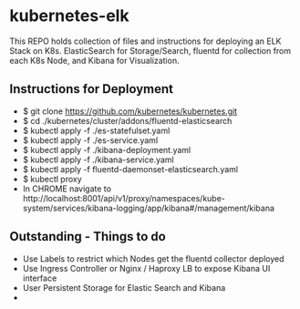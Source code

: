 # kubernetes-elk
This REPO holds collection of files and instructions for deploying an ELK Stack on K8s. ElasticSearch for Storage/Search, fluentd for collection from each K8s Node, and Kibana for Visualization.


## Instructions for Deployment
+ $ git clone https://github.com/kubernetes/kubernetes.git
+ $ cd ./kubernetes/cluster/addons/fluentd-elasticsearch
+ $ kubectl apply -f ./es-statefulset.yaml
+ $ kubectl apply -f ./es-service.yaml
+ $ kubectl apply -f ./kibana-deployment.yaml
+ $ kubectl apply -f ./kibana-service.yaml
+ $ kubectl apply -f fluentd-daemonset-elasticsearch.yaml
+ $ kubectl proxy
+ In CHROME navigate to http://localhost:8001/api/v1/proxy/namespaces/kube-system/services/kibana-logging/app/kibana#/management/kibana

## Outstanding - Things to do
+ Use Labels to restrict which Nodes get the fluentd collector deployed
+ Use Ingress Controller or Nginx / Haproxy LB to expose Kibana UI interface
+ User Persistent Storage for Elastic Search and Kibana
+

